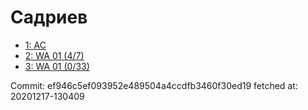 # Садриев
- [1: AC](1.md)
- [2: WA 01 (4/7)](2.md)
- [3: WA 01 (0/33)](3.md)

Commit: ef946c5ef093952e489504a4ccdfb3460f30ed19
 fetched at: 20201217-130409
